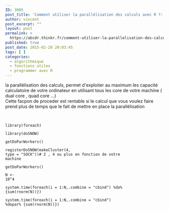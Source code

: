 ```yaml
---
ID: 3005
post_title: 'Comment utiliser la parallélisation des calculs avec R ?: foreach'
author: vincent
post_excerpt: ""
layout: post
permalink: >
  https://abcdr.thinkr.fr/comment-utiliser-la-parallelisation-des-calculs-avec-r-foreach/
published: true
post_date: 2015-02-20 20:03:45
tags: [ ]
categories:
  - algorithmique
  - fonctions utiles
  - programmer avec R
---
```

la parallélisation des calculs, permet d'exploiter au maximum les capacité calculatoire de votre ordinateur en utilisant tous les core de votre machine ( dual core , quad core ...)<br />Cette facpon de proceder est rentable si le calcul que vous voulez faire prend plus de temps que le fait de mettre en place la parallélisation<br /><br /> <pre><code><br />library(foreach)<br /><p>library(doSNOW)</p><p>getDoParWorkers()</p><p>registerDoSNOW(makeCluster(4, type = "SOCK"))# 2 , 4 ou plus en fonction de votre machine</p><p>getDoParWorkers()</p><p>N &lt;- 10^4</p><p>system.time(foreach(i = 1:N,.combine = "cbind") %do% {sum(rnorm(N))})</p><p>system.time(foreach(i = 1:N,.combine = "cbind") %dopar% {sum(rnorm(N))})</p><br /></code></pre>